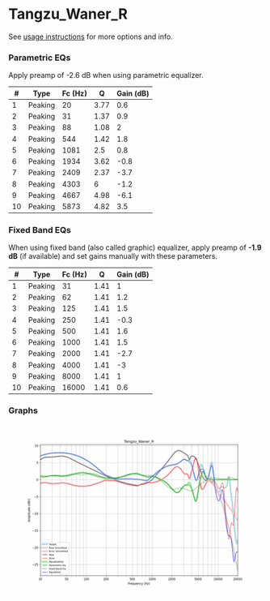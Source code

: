 # Tangzu_Waner_R
See [usage instructions](https://github.com/jaakkopasanen/AutoEq#usage) for more options and info.

### Parametric EQs
Apply preamp of -2.6 dB when using parametric equalizer.

|   # | Type    |   Fc (Hz) |    Q |   Gain (dB) |
|-----|---------|-----------|------|-------------|
|   1 | Peaking |        20 | 3.77 |         0.6 |
|   2 | Peaking |        31 | 1.37 |         0.9 |
|   3 | Peaking |        88 | 1.08 |         2   |
|   4 | Peaking |       544 | 1.42 |         1.8 |
|   5 | Peaking |      1081 | 2.5  |         0.8 |
|   6 | Peaking |      1934 | 3.62 |        -0.8 |
|   7 | Peaking |      2409 | 2.37 |        -3.7 |
|   8 | Peaking |      4303 | 6    |        -1.2 |
|   9 | Peaking |      4667 | 4.98 |        -6.1 |
|  10 | Peaking |      5873 | 4.82 |         3.5 |

### Fixed Band EQs
When using fixed band (also called graphic) equalizer, apply preamp of **-1.9 dB** (if available) and set gains manually with these parameters.

|   # | Type    |   Fc (Hz) |    Q |   Gain (dB) |
|-----|---------|-----------|------|-------------|
|   1 | Peaking |        31 | 1.41 |         1   |
|   2 | Peaking |        62 | 1.41 |         1.2 |
|   3 | Peaking |       125 | 1.41 |         1.5 |
|   4 | Peaking |       250 | 1.41 |        -0.3 |
|   5 | Peaking |       500 | 1.41 |         1.6 |
|   6 | Peaking |      1000 | 1.41 |         1.5 |
|   7 | Peaking |      2000 | 1.41 |        -2.7 |
|   8 | Peaking |      4000 | 1.41 |        -3   |
|   9 | Peaking |      8000 | 1.41 |         1   |
|  10 | Peaking |     16000 | 1.41 |         0.6 |

### Graphs
![](./Tangzu_Waner_R.png)
